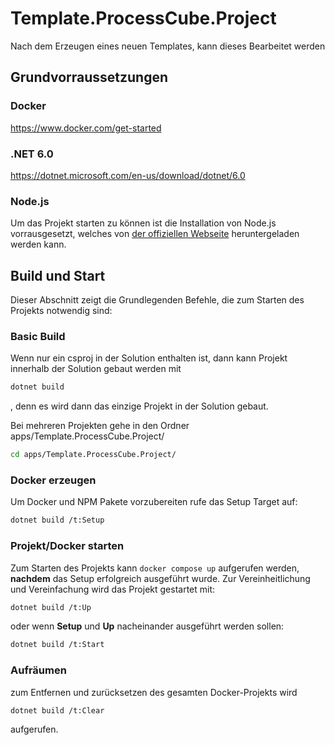 # Template.ProcessCube.Project
Nach dem Erzeugen eines neuen Templates, kann dieses Bearbeitet werden
## Grundvorraussetzungen

### Docker

<https://www.docker.com/get-started>

### .NET 6.0

<https://dotnet.microsoft.com/en-us/download/dotnet/6.0>

### Node.js

Um das Projekt starten zu können ist die Installation von Node.js vorrausgesetzt, welches von [der offiziellen Webseite](https://nodejs.org/en/download/)
heruntergeladen werden kann.

## Build und Start
Dieser Abschnitt zeigt die Grundlegenden Befehle, die zum Starten des Projekts notwendig sind:

### Basic Build
Wenn nur ein csproj in der Solution enthalten ist, dann kann Projekt innerhalb der Solution gebaut werden mit

```zsh
dotnet build
```
, denn es wird dann das einzige Projekt in der Solution gebaut.

Bei mehreren Projekten gehe in den Ordner apps/Template.ProcessCube.Project/
```zsh
cd apps/Template.ProcessCube.Project/
```

### Docker erzeugen
Um Docker und NPM Pakete vorzubereiten rufe das Setup Target auf:
```zsh
dotnet build /t:Setup
```

### Projekt/Docker starten
Zum Starten des Projekts kann `docker compose up` aufgerufen werden, **nachdem** das Setup erfolgreich ausgeführt wurde.
Zur Vereinheitlichung und Vereinfachung wird das Projekt gestartet mit:

```zsh
dotnet build /t:Up
```

oder wenn **Setup** und **Up** nacheinander ausgeführt werden sollen:
```zsh
dotnet build /t:Start
```

### Aufräumen
zum Entfernen und zurücksetzen des gesamten Docker-Projekts wird
```zsh
dotnet build /t:Clear
```
aufgerufen.
